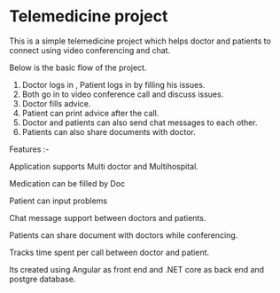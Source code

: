 # Telemedicine project
This is a simple telemedicine project which helps doctor and patients to connect using video conferencing and chat. 

Below  is the basic flow of the project.

1. Doctor logs in , Patient logs in by filling his issues.
2. Both go in to video conference call and discuss issues.
3. Doctor fills advice.
4. Patient can  print advice after the call.
5. Doctor and patients can also send chat messages to each other. 
6. Patients can also share documents with doctor.



Features :-

Application supports Multi doctor and Multihospital.

Medication can be filled by Doc

Patient can input problems

Chat message support between doctors and patients.

Patients can share document with doctors while conferencing.

Tracks time spent per call between doctor and patient.

Its created using Angular as front end and .NET core as back end and postgre database. 

